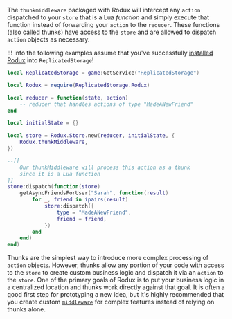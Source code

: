The `thunkmiddleware` packaged with Rodux will intercept any `action` dispatched to your `store` that is a Lua *function* and simply execute that function instead of forwarding your `action` to the `reducer`. These functions (also called thunks) have access to the `store` and are allowed to dispatch `action` objects as necessary.

!!! info
	the following examples assume that you've successfully [installed Rodux](installation.md) into `ReplicatedStorage`!

```lua
local ReplicatedStorage = game:GetService("ReplicatedStorage")

local Rodux = require(ReplicatedStorage.Rodux)

local reducer = function(state, action)
	-- reducer that handles actions of type "MadeANewFriend"
end

local initialState = {}

local store = Rodux.Store.new(reducer, initialState, {
	Rodux.thunkMiddleware,
})

--[[
	Our thunkMiddleware will process this action as a thunk
	since it is a Lua function
]]
store:dispatch(function(store)
	getAsyncFriendsForUser("Sarah", function(result)
		for _, friend in ipairs(result)
			store:dispatch({
				type = "MadeANewFriend",
				friend = friend,
			})
		end
	end)
end)
```

Thunks are the simplest way to introduce more complex processing of `action` objects. However, thunks allow any portion of your code with access to the `store` to create custom business logic and dispatch it via an `action` to the `store`. One of the primary goals of Rodux is to put your business logic in a centralized location and thunks work directly against that goal. It is often a good first step for prototyping a new idea, but it's highly recommended that you create custom [`middleware`](middleware.md) for complex features instead of relying on thunks alone.